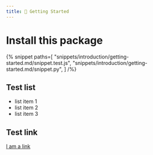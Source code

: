 ```yaml
---
title: 🚀 Getting Started
---
```


# Install this package

{% snippet
  paths=[
    "snippets/introduction/getting-started.md/snippet.test.js",
    "snippets/introduction/getting-started.md/snippet.py",
  ]
/%}

## Test list

- list item 1
- list item 2
- list item 3

## Test link

[I am a link](https://www.google.com)
